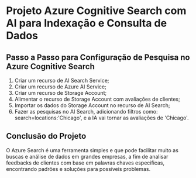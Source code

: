 # Projeto Azure Cognitive Search com AI para Indexação e Consulta de Dados

## Passo a Passo para Configuração de Pesquisa no Azure Cognitive Search

1. Criar um recurso de AI Search Service;
2. Criar um recurso de Azure AI Service;
3. Criar um recurso de Storage Account;
4. Alimentar o recurso de Storage Account com avaliações de clientes;
5. Importar os dados do Storage Account no recurso de AI Search;
6. Fazer as pesquisas no AI Search, adicionando filtros como: search=locations:'Chicago', e a IA vai tornar as avaliações de 'Chicago'.

## Conclusão do Projeto
<p>O Azure Search é uma ferramenta simples e que pode facilitar muito as buscas e análise de dados em grandes empresas, a fim de analisar feedbacks de clientes com base em palavras chaves especificas, encontrando padrões e soluções para possíveis problemas. </p>
